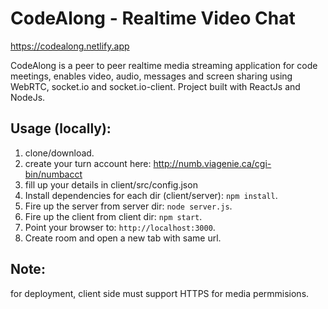 # CodeAlong - Realtime Video Chat  

https://codealong.netlify.app

CodeAlong is a peer to peer realtime media streaming application for code meetings, enables video, audio, messages and screen sharing using WebRTC, socket.io and socket.io-client.
Project built with ReactJs and NodeJs.

## Usage (locally):

1. clone/download.
2. create your turn account here:  http://numb.viagenie.ca/cgi-bin/numbacct
3. fill up your details in client/src/config.json
4. Install dependencies for each dir (client/server): `npm install`.
5. Fire up the server from server dir: `node server.js`.
6. Fire up the client from client dir: `npm start`.
7. Point your browser to: `http://localhost:3000`.
8. Create room and open a new tab with same url.

## Note:
for deployment, client side must support HTTPS for media permmisions.

